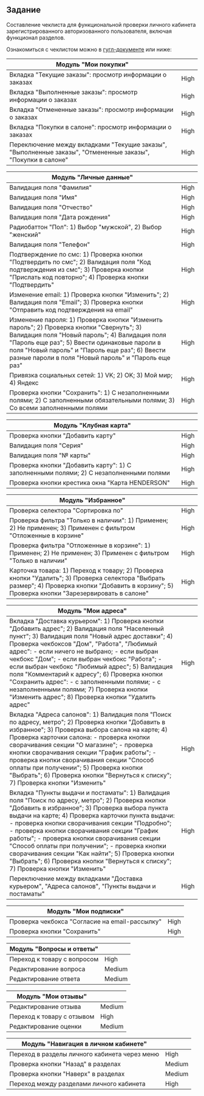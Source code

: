 ## Задание
Составление чеклиста для функциональной проверки личного кабинета зарегистрированного авторизованного пользователя, включая функционал разделов.

Ознакомиться с чеклистом можно в [гугл-документе](https://docs.google.com/spreadsheets/d/1YxKhGxbm7LuVqcvanPC2FU59khhmAhY9OSbse5bWRRY/edit#gid=0) или ниже:



| Модуль "Мои покупки"                                                                                         |      |
|--------------------------------------------------------------------------------------------------------------|------|
| Вкладка "Текущие заказы": просмотр информации о заказах                                                      | High |
| Вкладка "Выполненные заказы": просмотр информации о заказах                                                  | High |
| Вкладка "Отмененные заказы": просмотр информации о заказах                                                   | High |
| Вкладка "Покупки в салоне": просмотр информации о заказах                                                    | High |
| Переключение между вкладками "Текущие заказы", "Выполненные заказы", "Отмененные заказы", "Покупки в салоне" | High |

| Модуль "Личные данные"                                                                                                                                                                                                                                                                              |      |
|-----------------------------------------------------------------------------------------------------------------------------------------------------------------------------------------------------------------------------------------------------------------------------------------------------|------|
| Валидация поля "Фамилия"                                                                                                                                                                                                                                                                            | High |
| Валидация поля "Имя"                                                                                                                                                                                                                                                                                | High |
| Валидация поля "Отчество"                                                                                                                                                                                                                                                                           | High |
| Валидация поля "Дата рождения"                                                                                                                                                                                                                                                                      | High |
| Радиобаттон "Пол":  1) Выбор "мужской",  2) Выбор "женский"                                                                                                                                                                                                                                         | High |
| Валидация поля "Телефон"                                                                                                                                                                                                                                                                            | High |
| Подтверждение по смс: 1) Проверка кнопки "Подтвердить по смс"; 2) Валидация поля "Код подтверждения из смс"; 3) Проверка кнопки "Прислать код повторно"; 4) Проверка кнопки "Подтвердить"                                                                                                           | High |
| Изменение email: 1) Проверка кнопки "Изменить"; 2) Валидация поля "Email"; 3) Проверка кнопки "Отправить код подтверждения на email"                                                                                                                                                                | High |
| Изменение пароля: 1) Проверка кнопки "Изменить пароль"; 2) Проверка кнопки "Свернуть"; 3) Валидация поля "Новый пароль"; 4) Валидация поля "Пароль еще раз"; 5) Ввести одинаковые пароли в поля "Новый пароль" и "Пароль еще раз"; 6) Ввести разные пароли в поля "Новый пароль" и "Пароль еще раз" | High |
| Привязка социальных сетей:  1) VK;  2) OK;  3) Мой мир;  4) Яндекс                                                                                                                                                                                                                                  | High |
| Проверка кнопки "Сохранить": 1) C незаполненными полями; 2) C заполненными обязательными полями; 3) Со всеми заполненными полями                                                                                                                                                                    | High |

| Модуль "Клубная карта"                                                                 |      |
|----------------------------------------------------------------------------------------|------|
| Проверка кнопки "Добавить карту"                                                       | High |
| Валидация поля "Серия"                                                                 | High |
| Валидация поля "№ карты"                                                               | High |
| Проверка кнопки "Добавить карту": 1) C заполненными полями; 2) C незаполненными полями | High |
| Проверка кнопки крестика окна "Карта HENDERSON"                                        | High |

| Модуль "Избранное"                                                                                                                                                                                 |      |
|----------------------------------------------------------------------------------------------------------------------------------------------------------------------------------------------------|------|
| Проверка селектора "Сортировка по"                                                                                                                                                                 | High |
| Проверка фильтра "Только в наличии": 1) Применен; 2) Не применен; 3) Применен с фильтром "Отложенные в корзине"                                                                                    | High |
| Проверка фильтра "Отложенные в корзине": 1) Применен; 2) Не применен; 3) Применен с фильтром "Только в наличии"                                                                                    | High |
| Карточка товара: 1) Переход к товару; 2) Проверка кнопки "Удалить"; 3) Проверка селектора "Выбрать размер"; 4) Проверка кнопки "Добавить в корзину"; 5) Проверка кнопки "Зарезервировать в салоне" | High |

| Модуль "Мои адреса"                                                                                                                                                                                                                                                                                                                                                                                                                                                                                                                                                         |      |
|-----------------------------------------------------------------------------------------------------------------------------------------------------------------------------------------------------------------------------------------------------------------------------------------------------------------------------------------------------------------------------------------------------------------------------------------------------------------------------------------------------------------------------------------------------------------------------|------|
| Вкладка "Доставка курьером":  1) Проверка кнопки "Добавить адрес";  2) Валидация поля "Населенный пункт";  3) Валидация поля "Новый адрес доставки";  4) Проверка чекбоксов "Дом", "Работа", "Любимый адрес":    - если ничего не выбрано;    - если выбран чекбокс "Дом";    - если выбран чекбокс "Работа";    - если выбран чекбокс "Любимый адрес";  5) Валидация поля "Комментарий к адресу";  6) Проверка кнопки "Сохранить адрес":    - с заполненными полями;    - с незаполненными полями; 7) Проверка кнопки "Изменить адрес"; 8) Проверка кнопки "Удалить адрес" | High |
| Вкладка "Адреса салонов":  1) Валидация поля "Поиск по адресу, метро";  2) Проверка кнопки "Добавить в избранное";  3) Проверка выбора салона на карте;  4) Проверка карточки салона:     - проверка кнопки сворачивания секции "О магазине";      - проверка кнопки сворачивания секции "График работы";     - проверка кнопки сворачивания секции "Способ оплаты при получении"; 5) Проверка кнопки "Выбрать"; 6) Проверка кнопки "Вернуться к списку"; 7) Проверка кнопки "Изменить"                                                                                     | High |
| Вкладка "Пункты выдачи и постаматы":  1) Валидация поля "Поиск по адресу, метро";  2) Проверка кнопки "Добавить в избранное";  3) Проверка выбора пункта выдачи на карте;  4) Проверка карточки пункта выдачи:     - проверка кнопки сворачивания секции "Подробно";      - проверка кнопки сворачивания секции "График работы";     - проверка кнопки сворачивания секции "Способ оплаты при получении";     - проверка кнопки сворачивания секции "Как найти"; 5) Проверка кнопки "Выбрать"; 6) Проверка кнопки "Вернуться к списку"; 7) Проверка кнопки "Изменить"       | High |
| Переключение между вкладками "Доставка курьером", "Адреса салонов", "Пункты выдачи и постаматы"                                                                                                                                                                                                                                                                                                                                                                                                                                                                             | High |

| Модуль "Мои подписки"                          |      |
|------------------------------------------------|------|
| Проверка чекбокса "Согласие на email-рассылку" | High |
| Проверка кнопки "Сохранить"                    | High |

| Модуль "Вопросы и ответы"   |        |
|-----------------------------|--------|
| Переход к товару с вопросом | High   |
| Редактирование вопроса      | Medium |
| Редактирование ответа       | Medium |

| Модуль "Мои отзывы"        |        |
|----------------------------|--------|
| Редактирование отзыва      | Medium |
| Переход к товару с отзывом | High   |
| Редактирование оценки      | Medium |

| Модуль "Навигация в личном кабинете"          |        |
|-----------------------------------------------|--------|
| Переход в разделы личного кабинета через меню | High   |
| Проверка кнопки "Назад" в разделах            | Medium |
| Проверка кнопки "Наверх" в разделах           | Medium |
| Переход между разделами личного кабинета      | High   |
